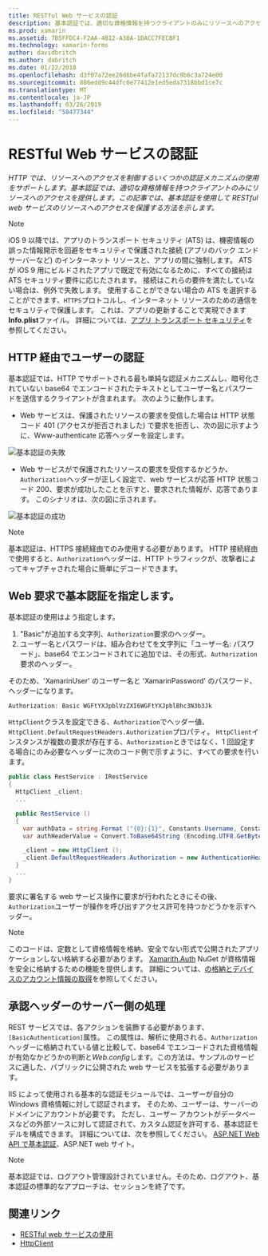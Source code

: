 ```yaml
---
title: RESTful Web サービスの認証
description: 基本認証では、適切な資格情報を持つクライアントのみにリソースへのアクセスを提供します。 この記事では、基本認証を使用して RESTful web サービスのリソースへのアクセスを保護する方法について説明します。
ms.prod: xamarin
ms.assetid: 7B5FFDC4-F2AA-4B12-A30A-1DACC7FECBF1
ms.technology: xamarin-forms
author: davidbritch
ms.author: dabritch
ms.date: 01/22/2018
ms.openlocfilehash: d3f07a72ee26d6be4fafa72137dc9b6c3a724e00
ms.sourcegitcommit: 086edd9c44dfc0e77412e1ed5eda7318bbd1ce7c
ms.translationtype: MT
ms.contentlocale: ja-JP
ms.lasthandoff: 03/26/2019
ms.locfileid: "58477344"
---
```

# <a name="authenticating-a-restful-web-service"></a>RESTful Web サービスの認証

_HTTP では、リソースへのアクセスを制御するいくつかの認証メカニズムの使用をサポートします。基本認証では、適切な資格情報を持つクライアントのみにリソースへのアクセスを提供します。この記事では、基本認証を使用して RESTful web サービスのリソースへのアクセスを保護する方法を示します。_

> [!NOTE]
> iOS 9 以降では、アプリのトランスポート セキュリティ (ATS) は、機密情報の誤った情報開示を回避をセキュリティで保護された接続 (アプリのバック エンド サーバーなど) のインターネット リソースと、アプリの間に強制します。   ATS が iOS 9 用にビルドされたアプリで既定で有効になるために、すべての接続は ATS セキュリティ要件に応じたされます。 接続はこれらの要件を満たしていない場合は、例外で失敗します。
> 使用することができない場合の ATS を選択することができます、`HTTPS`プロトコルし、インターネット リソースのための通信をセキュリティで保護します。 これは、アプリの更新することで実現できます**Info.plist**ファイル。 詳細については、[アプリ トランスポート セキュリティ](~/ios/app-fundamentals/ats.md)を参照してください。

## <a name="authenticating-users-over-http"></a>HTTP 経由でユーザーの認証

基本認証では、HTTP でサポートされる最も単純な認証メカニズムし、暗号化されていない base64 でエンコードされたテキストとしてユーザー名とパスワードを送信するクライアントが含まれます。 次のように動作します。

- Web サービスは、保護されたリソースの要求を受信した場合は HTTP 状態コード 401 (アクセスが拒否されました) で要求を拒否し、次の図に示すように、Www-authenticate 応答ヘッダーを設定します。

![](rest-images/basic-authentication-fail.png "基本認証の失敗")

- Web サービスがで保護されたリソースの要求を受信するかどうか、`Authorization`ヘッダーが正しく設定で、web サービスが応答 HTTP 状態コード 200、要求が成功したことを示すと、要求された情報が、応答であります。 このシナリオは、次の図に示されます。

![](rest-images/basic-authentication-success.png "基本認証の成功")

> [!NOTE]
> 基本認証は、HTTPS 接続経由でのみ使用する必要があります。 HTTP 接続経由で使用すると、<code>Authorization</code>ヘッダーは、HTTP トラフィックが、攻撃者によってキャプチャされた場合に簡単にデコードできます。

## <a name="specifying-basic-authentication-in-a-web-request"></a>Web 要求で基本認証を指定します。

基本認証の使用はよう指定します。

1. "Basic"が追加する文字列、`Authorization`要求のヘッダー。
1. ユーザー名とパスワードは、組み合わせてを文字列に「ユーザー名: パスワード」、base64 でエンコードされてに追加では、その形式、`Authorization`要求のヘッダー。

そのため、'XamarinUser' のユーザー名と 'XamarinPassword' のパスワード、ヘッダーになります。

```csharp
Authorization: Basic WGFtYXJpblVzZXI6WGFtYXJpblBhc3N3b3Jk
```

`HttpClient`クラスを設定できる、`Authorization`でヘッダー値、`HttpClient.DefaultRequestHeaders.Authorization`プロパティ。 `HttpClient`インスタンスが複数の要求が存在する、`Authorization`ときではなく、1 回設定する場合にのみ必要なヘッダーに次のコード例で示すように、すべての要求を行います。

```csharp
public class RestService : IRestService
{
  HttpClient _client;
  ...

  public RestService ()
  {
    var authData = string.Format ("{0}:{1}", Constants.Username, Constants.Password);
    var authHeaderValue = Convert.ToBase64String (Encoding.UTF8.GetBytes (authData));

    _client = new HttpClient ();
    _client.DefaultRequestHeaders.Authorization = new AuthenticationHeaderValue ("Basic", authHeaderValue);
  }
  ...
}
```

要求に署名する web サービス操作に要求が行われたときにその後、`Authorization`ユーザーが操作を呼び出すアクセス許可を持つかどうかを示すヘッダー。

> [!NOTE]
> このコードは、定数として資格情報を格納、安全でない形式で公開されたアプリケーションしない格納する必要があります。 [Xamarith.Auth](https://www.nuget.org/packages/Xamarin.Auth/) NuGet が資格情報を安全に格納するための機能を提供します。 詳細については、[の格納とデバイスのアカウント情報の取得](~/xamarin-forms/data-cloud/authentication/oauth.md)を参照してください。

## <a name="processing-the-authorization-header-server-side"></a>承認ヘッダーのサーバー側の処理

REST サービスでは、各アクションを装飾する必要があります、`[BasicAuthentication]`属性。 この属性は、解析に使用される、`Authorization`ヘッダーに格納されている値と比較して、base64 でエンコードされた資格情報が有効なかどうかの判断と*Web.config*します。この方法は、サンプルのサービスに適した、パブリックに公開された web サービスを拡張する必要があります。

IIS によって使用される基本的な認証モジュールでは、ユーザーが自分の Windows 資格情報に対して認証されます。 そのため、ユーザーは、サーバーのドメインにアカウントが必要です。 ただし、ユーザー アカウントがデータベースなどの外部ソースに対して認証されて、カスタム認証を許可する、基本認証モデルを構成できます。 詳細については、次を参照してください。 [ASP.NET Web API で基本認証](http://www.asp.net/web-api/overview/security/basic-authentication)、ASP.NET web サイト。

> [!NOTE]
> 基本認証では、ログアウト管理設計されていません。そのため、ログアウト、基本認証の標準的なアプローチは、セッションを終了です。

## <a name="related-links"></a>関連リンク

- [RESTful web サービスの使用](~/xamarin-forms/data-cloud/consuming/rest.md)
- [HttpClient](https://msdn.microsoft.com/library/system.net.http.httpclient(v=vs.110).aspx)
